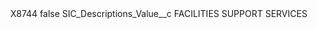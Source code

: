 <?xml version="1.0" encoding="UTF-8"?>
<CustomMetadata xmlns="http://soap.sforce.com/2006/04/metadata" xmlns:xsi="http://www.w3.org/2001/XMLSchema-instance" xmlns:xsd="http://www.w3.org/2001/XMLSchema">
    <label>X8744</label>
    <protected>false</protected>
    <values>
        <field>SIC_Descriptions_Value__c</field>
        <value xsi:type="xsd:string">FACILITIES SUPPORT SERVICES</value>
    </values>
</CustomMetadata>
